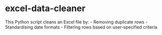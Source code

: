 # excel-data-cleaner
This Python script cleans an Excel file by: - Removing duplicate rows - Standardising date formats - Filtering rows based on user-specified criteria
